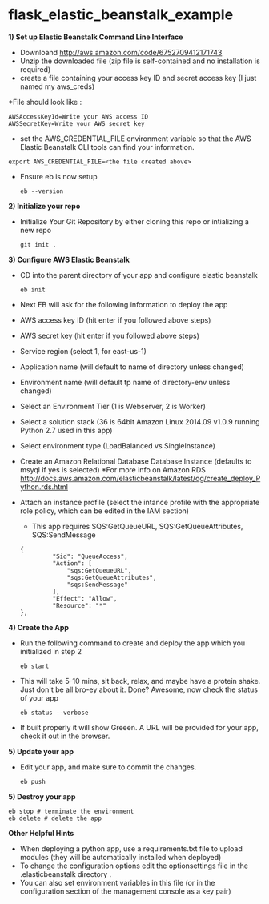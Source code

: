 flask_elastic_beanstalk_example
===============

**1) Set up Elastic Beanstalk Command Line Interface** 

* Downloand http://aws.amazon.com/code/6752709412171743
* Unzip the downloaded file (zip file is self-contained and no installation is required)
* create a file containing your access key ID and secret access key (I just named my aws_creds)
  
 *File should look like :
  ``` 
  AWSAccessKeyId=Write your AWS access ID
  AWSSecretKey=Write your AWS secret key
  ```

*  set the AWS_CREDENTIAL_FILE environment variable so that the AWS Elastic Beanstalk CLI tools can find your information.
  ``` 
  export AWS_CREDENTIAL_FILE=<the file created above>
  ``` 
 
* Ensure eb is now setup
  ``` 
  eb --version
  ``` 

**2) Initialize your repo** 

* Initialize Your Git Repository by either cloning this repo or intializing a new repo
  ``` 
  git init .
  ``` 

**3) Configure AWS Elastic Beanstalk** 
* CD into the parent directory of your app and configure elastic beanstalk 
  ``` 
  eb init
  ```  

* Next EB will ask for the following information to deploy the app
 * AWS access key ID (hit enter if you followed above steps) 
 * AWS secret key (hit enter if you followed above steps) 
 * Service region (select 1, for east-us-1)
 * Application name (will default to name of directory unless changed)
 * Environment name (will default tp name of directory-env unless changed)
 * Select an Environment Tier (1 is Webserver, 2 is Worker)
 * Select a solution stack (36 is 64bit Amazon Linux 2014.09 v1.0.9 running Python 2.7 used in this app) 
 * Select environment type (LoadBalanced vs SingleInstance)
 * Create an Amazon Relational Database Database Instance (defaults to msyql if yes is selected) 
   *For more info on Amazon RDS http://docs.aws.amazon.com/elasticbeanstalk/latest/dg/create_deploy_Python.rds.html 
 * Attach an instance profile (select the intance profile with the appropriate role policy, which can be edited in the IAM section) 
   * This app requires SQS:GetQueueURL, SQS:GetQueueAttributes, SQS:SendMessage 
   ``` 
   {
            "Sid": "QueueAccess",
            "Action": [
                "sqs:GetQueueURL",
                "sqs:GetQueueAttributes",
                "sqs:SendMessage"
            ],
            "Effect": "Allow",
            "Resource": "*"
   },
   ``` 

**4) Create the App** 
* Run the following command to create and deploy the app which you initialized in step 2
  ```
  eb start
  ```

* This will take 5-10 mins, sit back, relax, and maybe have a protein shake. Just don't be all bro-ey about it. Done? Awesome, now check the status of your app
  ```
  eb status --verbose
  ```
 * If built properly it will show Greeen. A URL will be provided for your app, check it out in the browser. 
 
**5) Update your app** 
* Edit your app, and make sure to commit the changes.
  ```
  eb push 
  ```

**5) Destroy your app** 
  ```
  eb stop # terminate the environment 
  eb delete # delete the app
  ```

**Other Helpful Hints**  
* When deploying a python app, use a requirements.txt file to upload modules (they will be automatically installed when deployed)
* To change the configuration options edit the optionsettings file in the .elasticbeanstalk directory .
 * You can also set environment variables in this file (or in the configuration section of the management console as a key pair)

 



